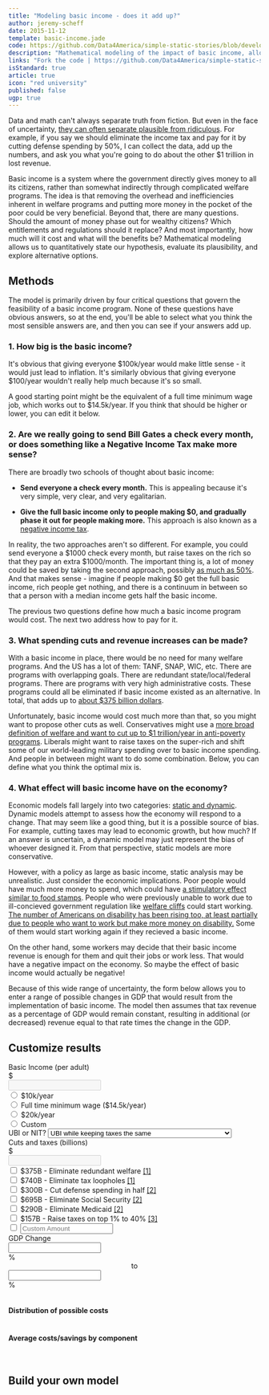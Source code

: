 ```yaml
---
title: "Modeling basic income - does it add up?"
author: jeremy-scheff
date: 2015-11-12
template: basic-income.jade
code: https://github.com/Data4America/simple-static-stories/blob/development/contents/basic-income/basic-income.js
description: "Mathematical modeling of the impact of basic income, allowing users to interactively customize the model and see if they can make the numbers add up."
links: "Fork the code | https://github.com/Data4America/simple-static-stories/blob/development/contents/basic-income/basic-income.js"
isStandard: true
article: true
icon: "red university"
published: false
ugp: true
---
```


Data and math can't always separate truth from fiction. But even in the face of uncertainty, [they can often separate plausible from ridiculous](http://slatestarcodex.com/2015/08/12/stop-adding-zeroes/). For example, if you say we should eliminate the income tax and pay for it by cutting defense spending by 50%, I can collect the data, add up the numbers, and ask you what you're going to do about the other $1 trillion in lost revenue.

Basic income is a system where the government directly gives money to all its citizens, rather than somewhat indirectly through complicated welfare programs. The idea is that removing the overhead and inefficiencies inherent in welfare programs and putting more money in the pocket of the poor could be very beneficial. Beyond that, there are many questions. Should the amount of money phase out for wealthy citizens? Which entitlements and regulations should it replace? And most importantly, how much will it cost and what will the benefits be? Mathematical modeling allows us to quantitatively state our hypothesis, evaluate its plausibility, and explore alternative options.

<span class="more"></span>

## Methods

The model is primarily driven by four critical questions that govern the feasibility of a basic income program. None of these questions have obvious answers, so at the end, you'll be able to select what you think the most sensible answers are, and then you can see if your answers add up.

### 1. How big is the basic income?

It's obvious that giving everyone $100k/year would make little sense - it would just lead to inflation. It's similarly obvious that giving everyone $100/year wouldn't really help much because it's so small.

A good starting point might be the equivalent of a full time minimum wage job, which works out to $14.5k/year. If you think that should be higher or lower, you can edit it below.

### 2. Are we really going to send Bill Gates a check every month, or does something like a Negative Income Tax make more sense?

There are broadly two schools of thought about basic income:

* **Send everyone a check every month.** This is appealing because it's very simple, very clear, and very egalitarian.

* **Give the full basic income only to people making $0, and gradually phase it out for people making more.** This approach is also known as a [negative income tax](https://www.youtube.com/watch?v=xtpgkX588nM).

In reality, the two approaches aren't so different. For example, you could send everyone a $1000 check every month, but raise taxes on the rich so that they pay an extra $1000/month. The important thing is, a lot of money could be saved by taking the second approach, possibly [as much as 50%](http://www.philipharvey.info/ubiandnit.pdf). And that makes sense - imagine if people making $0 get the full basic income, rich people get nothing, and there is a continuum in between so that a person with a median income gets half the basic income.

The previous two questions define how much a basic income program would cost. The next two address how to pay for it.

### 3. What spending cuts and revenue increases can be made?

With a basic income in place, there would be no need for many welfare programs. And the US has a lot of them: TANF, SNAP, WIC, etc. There are programs with overlapping goals. There are redundant state/local/federal programs. There are programs with very high administrative costs. These programs could all be eliminated if basic income existed as an alternative. In total, that adds up to [about $375 billion dollars](http://www.usbig.net/papers/144-Sheahen-RefundableTaxCredit.pdf).

Unfortunately, basic income would cost much more than that, so you might want to propose other cuts as well. Conservatives might use a [more broad definition of welfare and want to cut up to $1 trillion/year in anti-poverty programs](http://www.cato-unbound.org/2014/08/26/basic-income-guarantee-simplicity-what-cost). Liberals might want to raise taxes on the super-rich and shift some of our world-leading military spending over to basic income spending. And people in between might want to do some combination. Below, you can define what you think the optimal mix is.

### 4. What effect will basic income have on the economy?

Economic models fall largely into two categories: [static and dynamic](https://en.wikipedia.org/wiki/Static_analysis). Dynamic models attempt to assess how the economy will respond to a change. That may seem like a good thing, but it is a possible source of bias. For example, cutting taxes may lead to economic growth, but how much? If an answer is uncertain, a dynamic model may just represent the bias of whoever designed it. From that perspective, static models are more conservative.

However, with a policy as large as basic income, static analysis may be unrealistic. Just consider the economic implications. Poor people would have much more money to spend, which could have [a stimulatory effect similar to food stamps](http://money.cnn.com/2008/01/29/news/economy/stimulus_analysis/). People who were previously unable to work due to ill-concieved government regulation like [welfare cliffs](https://www.illinoispolicy.org/reports/modeling-potential-income-and-welfare-assistance-benefits-in-illinois/) could start working. [The number of Americans on disability has been rising too, at least partially due to people who want to work but make more money on disability.](http://apps.npr.org/unfit-for-work/) Some of them would start working again if they recieved a basic income.

On the other hand, some workers may decide that their basic income revenue is enough for them and quit their jobs or work less. That would have a negative impact on the economy. So maybe the effect of basic income would actually be negative!

Because of this wide range of uncertainty, the form below allows you to enter a range of possible changes in GDP that would result from the implementation of basic income. The model then assumes that tax revenue as a percentage of GDP would remain constant, resulting in additional (or decreased) revenue equal to that rate times the change in the GDP.

## Customize results

<form class="ui form" id="INLINEcustomize-form">
  <div class="four fields">
    <div class="field">
      <label>Basic Income (per adult)</label>
      <div class="ui left labeled input">
        <div class="ui left label">$</div>
        <input type="text" id="INLINEbasicIncome" disabled>
      </div>
      <div class="grouped fields">
        <div class="field">
          <div class="ui radio checkbox">
            <input type="radio" name="INLINEbasicIncomeType" value="10k">
            <label>$10k/year</label>
          </div>
        </div>
        <div class="field">
          <div class="ui radio checkbox">
            <input type="radio" name="INLINEbasicIncomeType" value="minimumWage">
            <label>Full time minimum wage ($14.5k/year)</label>
          </div>
        </div>
        <div class="field">
          <div class="ui radio checkbox">
            <input type="radio" name="INLINEbasicIncomeType" value="20k">
            <label>$20k/year</label>
          </div>
        </div>
        <div class="field">
          <div class="ui radio checkbox">
            <input type="radio" name="INLINEbasicIncomeType" value="custom">
            <label>Custom</label>
          </div>
        </div>
      </div>
    </div>
    <div class="field">
      <label>UBI or NIT?</label>
      <select id="INLINEubiOrNit">
        <option value="ubi">UBI while keeping taxes the same</option>
        <option value="nit">Use a NIT or increase taxes on the rich while applying UBI</option>
      </select>
    </div>
    <div class="field">
      <label>Cuts and taxes (billions)</label>
      <div class="ui left labeled input">
        <div class="ui label">$</div>
        <input type="text" id="INLINEcutsTaxes" disabled>
      </div>
      <div class="grouped fields">
        <div class="field">
          <div class="ui checkbox">
            <input type="checkbox" id="INLINEcutsTaxesWelfare">
            <label>$375B - Eliminate redundant welfare <a href="http://www.usbig.net/papers/144-Sheahen-RefundableTaxCredit.pdf">[1]</a></label>
          </div>
        </div>
        <div class="field">
          <div class="ui checkbox">
            <input type="checkbox" id="INLINEcutsTaxesLoopholes">
            <label>$740B - Eliminate tax loopholes <a href="http://www.usbig.net/papers/144-Sheahen-RefundableTaxCredit.pdf">[1]</a></label>
          </div>
        </div>
        <div class="field">
          <div class="ui checkbox">
            <input type="checkbox" id="INLINEcutsTaxesDefense">
            <label>$300B - Cut defense spending in half <a href="https://en.wikipedia.org/wiki/2010_United_States_federal_budget">[2]</a></label>
          </div>
        </div>
        <div class="field">
          <div class="ui checkbox">
            <input type="checkbox" id="INLINEcutsTaxesSocialSecurity">
            <label>$695B - Eliminate Social Security <a href="https://en.wikipedia.org/wiki/2010_United_States_federal_budget">[2]</a></label>
          </div>
        </div>
        <div class="field">
          <div class="ui checkbox">
            <input type="checkbox" id="INLINEcutsTaxesMedicaid">
            <label>$290B - Eliminate Medicaid <a href="https://en.wikipedia.org/wiki/2010_United_States_federal_budget">[2]</a></label>
          </div>
        </div>
        <div class="field">
          <div class="ui checkbox">
            <input type="checkbox" id="INLINEcutsTaxesOnePercent">
            <label>$157B - Raise taxes on top 1% to 40% <a href="http://www.nytimes.com/2015/10/17/business/putting-numbers-to-a-tax-increase-for-the-rich.html">[3]</a></label>
          </div>
        </div>
        <div class="field">
          <div class="ui checkbox">
            <input type="checkbox" id="INLINEcutsTaxesCustom">
            <label><input type="text" id="INLINEcutsTaxesCustomValue" placeholder="Custom Amount"></checkbox>
          </div>
        </div>
      </div>
    </div>
    <div class="field">
      <label>GDP Change</label>
      <div class="ui right labeled input">
        <input type="text" id="INLINEgdpRangeMin">
        <div class="ui right label">%</div>
      </div>
      <center>to</center>
      <div class="ui right labeled input">
        <input type="text" id="INLINEgdpRangeMax">
        <div class="ui right label">%</div>
      </div>
    </div>
  </div>
</form>

<div class="ui two column stackable grid">
  <div class="column">
    <h4>Distribution of possible costs</h4>
    <div id="INLINEbiDist"></div>
  </div>
  <div class="column">
    <h4>Average costs/savings by component</h4>
    <table id="INLINEbiBars" class="biBars"></table>
  </div>
</div>

<script type="text/javascript" src="basic-income-inline.js"></script>

## Build your own model
